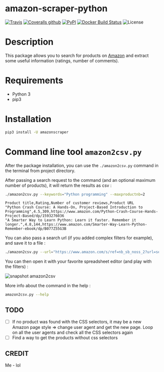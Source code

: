 # amazon-scraper-python

[![Travis](https://img.shields.io/travis/tducret/amazon-scraper-python.svg)](https://travis-ci.org/tducret/amazon-scraper-python)
[![Coveralls github](https://img.shields.io/coveralls/github/tducret/amazon-scraper-python.svg)](https://coveralls.io/github/tducret/amazon-scraper-python)
[![PyPI](https://img.shields.io/pypi/v/amazonscraper.svg)](https://pypi.org/project/amazonscraper/)
[![Docker Build Status](https://img.shields.io/docker/build/thibdct/amazon2csv.svg)](https://hub.docker.com/r/thibdct/amazon2csv/)
![License](https://img.shields.io/github/license/tducret/amazon-scraper-python.svg)


# Description

This package allows you to search for products on [Amazon](https://www.amazon.com/) and extract some useful information (ratings, number of comments).


# Requirements

- Python 3
- pip3

# Installation

```bash
pip3 install -U amazonscraper
```

# Command line tool `amazon2csv.py`

After the package installation, you can use the `./amazon2csv.py` command in the terminal from project directory.

After passing a search request to the command (and an optional maximum number of products), it will return the results as csv :

```bash
./amazon2csv.py --keywords="Python programming" --maxproductnb=2
```

```csv
Product title,Rating,Number of customer reviews,Product URL
"Python Crash Course: A Hands-On, Project-Based Introduction to Programming",4.5,309,https://www.amazon.com/Python-Crash-Course-Hands-Project-Based/dp/1593276036
"A Smarter Way to Learn Python: Learn it faster. Remember it longer.",4.8,144,https://www.amazon.com/Smarter-Way-Learn-Python-Remember-ebook/dp/B077Z55G3B
```

You can also pass a search url (if you added complex filters for example), and save it to a file :

```bash
./amazon2csv.py --url="https://www.amazon.com/s/ref=nb_sb_noss_2?url=search-alias%3Daps&field-keywords=python+scraping" > output.csv
```

You can then open it with your favorite spreadsheet editor (and play with the filters) :

![snapshot amazon2csv](snapshot_amazon2csv.png)

More info about the command in the help :

```bash
amazon2csv.py --help
```

## TODO

- [ ] If no product was found with the CSS selectors, it may be a new Amazon page style => change user agent and get the new page. Loop on all the user agents and check all the CSS selectors again
- [ ] Find a way to get the products without css selectors

## CREDIT

Me  - lol
